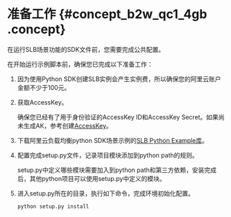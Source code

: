 # 准备工作 {#concept_b2w_qc1_4gb .concept}

在运行SLB场景功能的SDK文件前，您需要完成公共配置。

在开始运行示例脚本前，确保您已完成以下准备工作：

1.  因为使用Python SDK创建SLB实例会产生实例费，所以确保您的阿里云账户金额不少于100元。
2.  获取AccessKey。

    确保您已经有了用于身份验证的AccessKey ID和AccessKey Secret。如果尚未生成AK，参考创建[AccessKey](https://help.aliyun.com/document_detail/53045.html)。

3.  下载阿里云负载均衡python SDK场景示例的[SLB Python Example库](https://github.com/aliyun/aliyun-openapi-python-sdk-examples)。
4.  配置完成setup.py文件，记录项目模块添加到python path的规则。

    setup.py中定义哪些模块需要加入到python path和第三方依赖，安装完成后，其他python项目可以使用setup.py中定义的模块。

5.  进入setup.py所在的目录，执行如下命令，完成环境初始化配置。

    ```
    python setup.py install
    ```



